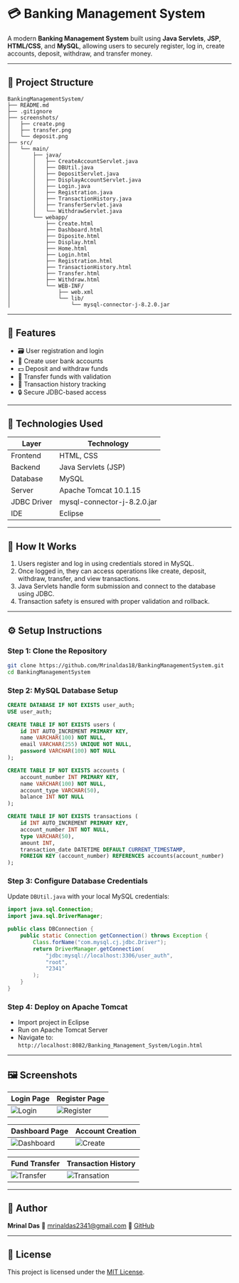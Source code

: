 # 💳 Banking Management System

A modern **Banking Management System** built using **Java Servlets**, **JSP**, **HTML/CSS**, and **MySQL**, allowing users to securely register, log in, create accounts, deposit, withdraw, and transfer money.

---

## 📁 Project Structure

```
BankingManagementSystem/
├── README.md
├── .gitignore
├── screenshots/
│   ├── create.png
│   ├── transfer.png
│   └── deposit.png
├── src/
│   └── main/
│       ├── java/
│       │   ├── CreateAccountServlet.java
│       │   ├── DBUtil.java
│       │   ├── DepositServlet.java
│       │   ├── DisplayAccountServlet.java
│       │   ├── Login.java
│       │   ├── Registration.java
│       │   ├── TransactionHistory.java
│       │   ├── TransferServlet.java
│       │   └── WithdrawServlet.java
│       └── webapp/
│           ├── Create.html
│           ├── Dashboard.html
│           ├── Diposite.html
│           ├── Display.html
│           ├── Home.html
│           ├── Login.html
│           ├── Registration.html
│           ├── TransactionHistory.html
│           ├── Transfer.html
│           ├── Withdraw.html
│           └── WEB-INF/
│               ├── web.xml
│               └── lib/
│                   └── mysql-connector-j-8.2.0.jar
```

---

## 🚀 Features

* 🗃️ User registration and login
* 📅 Create user bank accounts
* 💵 Deposit and withdraw funds
* 💸 Transfer funds with validation
* 🔄 Transaction history tracking
* 🔒 Secure JDBC-based access

---

## 🧰 Technologies Used

| Layer       | Technology                  |
| ----------- | --------------------------- |
| Frontend    | HTML, CSS                   |
| Backend     | Java Servlets (JSP)         |
| Database    | MySQL                       |
| Server      | Apache Tomcat 10.1.15       |
| JDBC Driver | mysql-connector-j-8.2.0.jar |
| IDE         | Eclipse                     |

---

## 🧪 How It Works

1. Users register and log in using credentials stored in MySQL.
2. Once logged in, they can access operations like create, deposit, withdraw, transfer, and view transactions.
3. Java Servlets handle form submission and connect to the database using JDBC.
4. Transaction safety is ensured with proper validation and rollback.

---

## ⚙️ Setup Instructions

### Step 1: Clone the Repository

```bash
git clone https://github.com/Mrinaldas18/BankingManagementSystem.git
cd BankingManagementSystem
```

### Step 2: MySQL Database Setup

```sql
CREATE DATABASE IF NOT EXISTS user_auth;
USE user_auth;

CREATE TABLE IF NOT EXISTS users (
    id INT AUTO_INCREMENT PRIMARY KEY,
    name VARCHAR(100) NOT NULL,
    email VARCHAR(255) UNIQUE NOT NULL,
    password VARCHAR(100) NOT NULL
);

CREATE TABLE IF NOT EXISTS accounts (
    account_number INT PRIMARY KEY,
    name VARCHAR(100) NOT NULL,
    account_type VARCHAR(50),
    balance INT NOT NULL
);

CREATE TABLE IF NOT EXISTS transactions (
    id INT AUTO_INCREMENT PRIMARY KEY,
    account_number INT NOT NULL,
    type VARCHAR(50),
    amount INT,
    transaction_date DATETIME DEFAULT CURRENT_TIMESTAMP,
    FOREIGN KEY (account_number) REFERENCES accounts(account_number)
);
```

### Step 3: Configure Database Credentials

Update `DBUtil.java` with your local MySQL credentials:

```java
import java.sql.Connection;
import java.sql.DriverManager;

public class DBConnection {
    public static Connection getConnection() throws Exception {
        Class.forName("com.mysql.cj.jdbc.Driver");
        return DriverManager.getConnection(
            "jdbc:mysql://localhost:3306/user_auth",
            "root",
            "2341"
        );
    }
}
```

### Step 4: Deploy on Apache Tomcat

* Import project in Eclipse
* Run on Apache Tomcat Server
* Navigate to: `http://localhost:8082/Banking_Management_System/Login.html`

---

## 🖼️ Screenshots

| Login Page                                                                                | Register Page                                                                                |
| ----------------------------------------------------------------------------------------- | -------------------------------------------------------------------------------------------- |
| ![Login](https://github.com/user-attachments/assets/7e586f1c-5b19-4a26-acad-f9751bff160a) | ![Register](https://github.com/user-attachments/assets/5bf118e7-6142-44a7-8eb9-a2baee3c1ac6) |

| Dashboard Page                                                                                | Account Creation                                                                           |
| --------------------------------------------------------------------------------------------- | ------------------------------------------------------------------------------------------ |
| ![Dashboard](https://github.com/user-attachments/assets/487c3e42-9d9a-4ceb-b0d3-9b335e9cab7f) | ![Create](https://github.com/user-attachments/assets/25353e56-dbac-478a-88b6-c308caaa2396) |

| Fund Transfer                                                                                | Transaction History                                                                            |
| -------------------------------------------------------------------------------------------- | ---------------------------------------------------------------------------------------------- |
| ![Transfer](https://github.com/user-attachments/assets/f122f6f3-74bd-4c39-91ae-0f98fd75ae6d) | ![Transation](https://github.com/user-attachments/assets/d74f93c2-13d8-422d-8f38-ca7aa130849b) |

---

## 🙋 Author

**Mrinal Das**
📧 [mrinaldas2341@gmail.com](mailto:mrinaldas2341@gmail.com)
🔗 [GitHub](https://github.com/Mrinaldas18)

---

## 📃 License

This project is licensed under the [MIT License](LICENSE).
